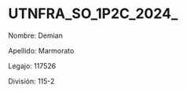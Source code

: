 # UTNFRA_SO_1P2C_2024_<Marmorato>
Nombre: Demian  

Apellido: Marmorato

Legajo: 117526

División: 115-2
